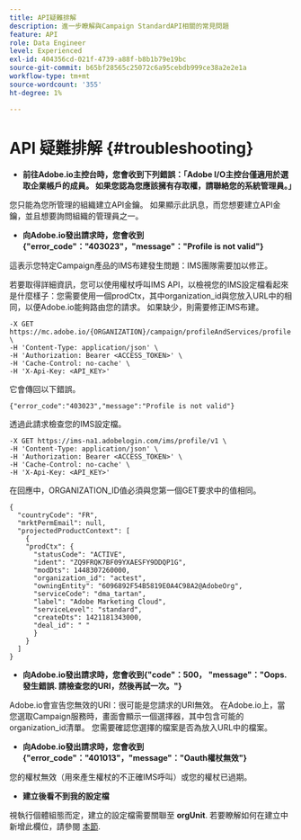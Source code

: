 ```yaml
---
title: API疑難排解
description: 進一步瞭解與Campaign StandardAPI相關的常見問題
feature: API
role: Data Engineer
level: Experienced
exl-id: 404356cd-021f-4739-a88f-b8b1b79e19bc
source-git-commit: b65bf28565c25072c6a95cebdb999ce38a2e2e1a
workflow-type: tm+mt
source-wordcount: '355'
ht-degree: 1%

---
```


# API 疑難排解 {#troubleshooting}

* **前往Adobe.io主控台時，您會收到下列錯誤：「Adobe I/O主控台僅適用於選取企業帳戶的成員。 如果您認為您應該擁有存取權，請聯絡您的系統管理員。」**

您只能為您所管理的組織建立API金鑰。 如果顯示此訊息，而您想要建立API金鑰，並且想要詢問組織的管理員之一。

* **向Adobe.io發出請求時，您會收到{&quot;error_code&quot;：&quot;403023&quot;，&quot;message&quot;：&quot;Profile is not valid&quot;}**

這表示您特定Campaign產品的IMS布建發生問題：IMS團隊需要加以修正。

若要取得詳細資訊，您可以使用權杖呼叫IMS API，以檢視您的IMS設定檔看起來是什麼樣子：您需要使用一個prodCtx，其中organization_id與您放入URL中的相同，以便Adobe.io能夠路由您的請求。
如果缺少，則需要修正IMS布建。

```
-X GET https://mc.adobe.io/{ORGANIZATION}/campaign/profileAndServices/profile \
-H 'Content-Type: application/json' \
-H 'Authorization: Bearer <ACCESS_TOKEN>' \
-H 'Cache-Control: no-cache' \
-H 'X-Api-Key: <API_KEY>'
```

它會傳回以下錯誤。

```
{"error_code":"403023","message":"Profile is not valid"}
```

透過此請求檢查您的IMS設定檔。

```
-X GET https://ims-na1.adobelogin.com/ims/profile/v1 \
-H 'Content-Type: application/json' \
-H 'Authorization: Bearer <ACCESS_TOKEN>' \
-H 'Cache-Control: no-cache' \
-H 'X-Api-Key: <API_KEY>'
```

在回應中，ORGANIZATION_ID值必須與您第一個GET要求中的值相同。

```
{
  "countryCode": "FR",
  "mrktPermEmail": null,
  "projectedProductContext": [
    {
    "prodCtx": {
      "statusCode": "ACTIVE",
      "ident": "ZQ9FRQK7BF09YXAESFY9DDQP1G",
      "modDts": 1448307260000,
      "organization_id": "actest",
      "owningEntity": "6096892F54B5819E0A4C98A2@AdobeOrg",
      "serviceCode": "dma_tartan",
      "label": "Adobe Marketing Cloud",
      "serviceLevel": "standard",
      "createDts": 1421181343000,
      "deal_id": " "
      }
    }
  ]
}
```

* **向Adobe.io發出請求時，您會收到{&quot;code&quot;：500， &quot;message&quot;：&quot;Oops. 發生錯誤. 請檢查您的URI，然後再試一次。&quot;}**

Adobe.io會宣告您無效的URI：很可能是您請求的URI無效。 在Adobe.io上，當您選取Campaign服務時，畫面會顯示一個選擇器，其中包含可能的organization_id清單。 您需要確認您選擇的檔案是否為放入URL中的檔案。

* **向Adobe.io發出請求時，您會收到{&quot;error_code&quot;：&quot;401013&quot;，&quot;message&quot;：&quot;Oauth權杖無效&quot;}**

您的權杖無效（用來產生權杖的不正確IMS呼叫）或您的權杖已過期。

* **建立後看不到我的設定檔**

視執行個體組態而定，建立的設定檔需要關聯至 **orgUnit**. 若要瞭解如何在建立中新增此欄位，請參閱 [本節](../../api/using/creating-profiles-api.md).

<!-- * (error duplicate key : quand tu crées un profile qui existe déjà , il faut faire un patch pour updater le profile plutôt qu’un POST)

With Curl
List all profiles

Create a profile

Update the mobilePhone attribute of a profile

API Calls on Service

GET the list of services

-->

<!--

How to find and use a filter?
Error codes:

* PAtch sur Age = message d'erreur :
500
Cannot update the 'age' property that is read-only
'age' property is not valid for the 'profile' resource.
-->

<!--
How to filter a list of subscribed profiles with available profile filters ? by date (by les filtres dispo sur la ressource) ?

Pattern classique :

recupérer la liste des subscriptions filtrées d'un profile
1) get sur profile
2) recup PKey
3) get sur PKey
4) get sur href des subscriptions

Comment savoir quel filtre appliquer ?

1) get sur metadata de profile
2) retourne description de la collection subscription
3) get sur la valeur du champ resTarget
4) get sur le href dans filters
5) retourne les filtres applicables sur l'url des data.

-->
